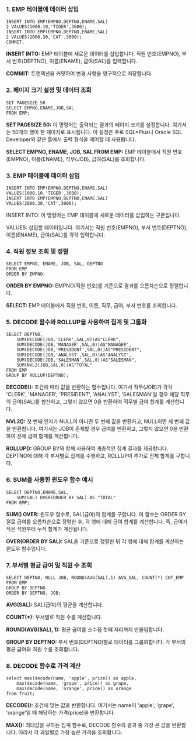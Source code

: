 ### 1. EMP 테이블에 데이터 삽입
```
INSERT INTO EMP(EMPNO,DEPTNO,ENAME,SAL)
2 VALUES(1000,10,'TIGER',3600);
INSERT INTO EMP(EMPNO,DEPTNO,ENAME,SAL)
2 VALUES(2000,30,'CAT',3000);
COMMIT;
```
**INSERT INTO:** EMP 테이블에 새로운 데이터를 삽입합니다. 직원 번호(EMPNO), 부서 번호(DEPTNO), 이름(ENAME), 급여(SAL)를 입력합니다.

**COMMIT:** 트랜잭션을 커밋하여 변경 사항을 영구적으로 저장합니다.

### 2. 페이지 크기 설정 및 데이터 조회
```
SET PAGESIZE 50
SELECT EMPNO,ENAME,JOB,SAL 
FROM EMP;
```
**SET PAGESIZE 50:** 이 명령어는 출력되는 결과의 페이지 크기를 설정합니다. 여기서는 50개의 행이 한 페이지로 표시됩니다. 이 설정은 주로 SQL*Plus나 Oracle SQL Developer와 같은 툴에서 출력 형식을 제어할 때 사용됩니다.

**SELECT EMPNO, ENAME, JOB, SAL FROM EMP:** EMP 테이블에서 직원 번호(EMPNO), 이름(ENAME), 직무(JOB), 급여(SAL)를 조회합니다.

### 3. EMP 테이블에 데이터 삽입
```
INSERT INTO EMP(EMPNO,DEPTNO,ENAME,SAL)
VALUES(1000,10,'TIGER',3600);
INSERT INTO EMP(EMPNO,DEPTNO,ENAME,SAL)
VALUES(2000,30,'CAT',3000);
```
INSERT INTO: 이 명령어는 EMP 테이블에 새로운 데이터를 삽입하는 구문입니다.

VALUES: 삽입할 데이터입니다. 여기서는 직원 번호(EMPNO), 부서 번호(DEPTNO), 이름(ENAME), 급여(SAL)를 각각 입력합니다.

### 4. 직원 정보 조회 및 정렬
```
SELECT EMPNO, ENAME, JOB, SAL, DEPTNO
FROM EMP 
ORDER BY EMPNO;
```
**ORDER BY EMPNO:** EMPNO(직원 번호)를 기준으로 결과를 오름차순으로 정렬합니다.

**SELECT:** EMP 테이블에서 직원 번호, 이름, 직무, 급여, 부서 번호를 조회합니다.

### 5. DECODE 함수와 ROLLUP을 사용하여 집계 및 그룹화
```
SELECT DEPTNO,
    SUM(DECODE(JOB,'CLERK',SAL,0))AS"CLERK",
    SUM(DECODE(JOB,'MANAGER',SAL,0))AS"MANAGER",
    SUM(DECODE(JOB,'PRESIDENT',SAL,0))AS"PRESIDENT",
    SUM(DECODE(JOB,'ANALYST',SAL,0))AS"ANALYST",
    SUM(DECODE(JOB,'SALESMAN',SAL,0))AS"SALESMAN",
    SUM(NVL2(JOB,SAL,0))AS"TOTAL"
FROM EMP
GROUP BY ROLLUP(DEPTNO);
```
**DECODE():** 조건에 따라 값을 반환하는 함수입니다. 여기서 직무(JOB)가 각각 'CLERK', 'MANAGER', 'PRESIDENT', 'ANALYST', 'SALESMAN'일 경우 해당 직무의 급여(SAL)를 합산하고, 그렇지 않으면 0을 반환하여 직무별 급여 합계를 계산합니다.

**NVL2():** 첫 번째 인자가 NULL이 아니면 두 번째 값을 반환하고, NULL이면 세 번째 값을 반환합니다. 여기서는 JOB이 존재할 경우 급여를 반환하고, 그렇지 않으면 0을 반환하여 전체 급여 합계를 계산합니다.

**ROLLUP():** GROUP BY와 함께 사용하여 계층적인 집계 결과를 제공합니다. DEPTNO에 대해 각 부서별로 집계를 수행하고, ROLLUP이 추가로 전체 합계를 구합니다.

### 6. SUM을 사용한 윈도우 함수 예시
```
SELECT DEPTNO,ENAME,SAL,
    SUM(SAL) OVER(ORDER BY SAL) AS "TOTAL"
FROM EMP;
```
**SUM() OVER:** 윈도우 함수로, SAL(급여)의 합계를 구합니다. 이 함수는 ORDER BY 절로 급여를 오름차순으로 정렬한 후, 각 행에 대해 급여 합계를 계산합니다. 즉, 급여가 작은 직원부터 누적 합계가 계산됩니다.

**OVER(ORDER BY SAL):** SAL을 기준으로 정렬한 뒤 각 행에 대해 합계를 계산하는 윈도우 함수입니다.

### 7. 부서별 평균 급여 및 직원 수 조회
```
SELECT DEPTNO, NULL JOB, ROUND(AVG(SAL),1) AVG_SAL, COUNT(*) CNT_EMP
FROM EMP
GROUP BY DEPTNO
ORDER BY DEPTNO, JOB;
```
**AVG(SAL):** SAL(급여)의 평균을 계산합니다.

**COUNT(*):** 부서별로 직원 수를 계산합니다.

**ROUND(AVG(SAL), 1):** 평균 급여를 소수점 첫째 자리까지 반올림합니다.

**GROUP BY DEPTNO:** 부서 번호(DEPTNO)별로 데이터를 그룹화합니다. 각 부서의 평균 급여와 직원 수를 조회합니다.

### 8. DECODE 함수로 가격 계산
```
select max(decode(name, 'apple', price)) as apple,
    max(decode(name, 'grape', price)) as grape,
    max(decode(name, 'orange', price)) as orange
from fruit;
```
**DECODE():** 조건에 맞는 값을 반환합니다. 여기서는 name이 'apple', 'grape', 'orange'일 때 해당하는 가격(price)을 반환합니다.

**MAX():** 최대값을 구하는 집계 함수로, DECODE 함수의 결과 중 가장 큰 값을 반환합니다. 따라서 각 과일별로 가장 높은 가격을 조회합니다.
